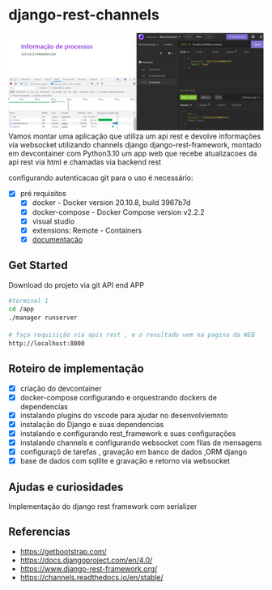 # django-rest-channels
![](app/static/rest-framework.png)
Vamos montar uma aplicação que utiliza um api rest e devolve informações via websocket utilizando channels django django-rest-framework, montado em devcontainer com Python3.10 um app web que recebe atualizacoes da api rest via html e chamadas via backend rest

configurando autenticacao git 
para o uso é necessário:  
- [x] pré requisitos
    - [x] docker - Docker version 20.10.8, build 3967b7d
    - [x] docker-compose - Docker Compose version v2.2.2
    - [x] visual studio
    - [x] extensions: Remote - Containers
    - [x] [documentação](https://code.visualstudio.com/docs/remote/containers)

## Get Started

Download do projeto via git API end APP 

```bash
#terminal 1
cd /app
./manager runserver

# faça requisição via apis rest , e o resultado vem na pagina da WEB
http://localhost:8000

```

## Roteiro de implementação 

- [x] criação do devcontainer
- [x] docker-compose configurando e orquestrando dockers de dependencias
- [x] instalando plugins do vscode para ajudar no desenvolviemnto
- [x] instalação do Django e suas dependencias
- [x] instalando e configurando rest_framework e suas configurações
- [x] instalando channels e configurando websocket com filas de mensagens 
- [x] configuraçõ de tarefas , gravação em banco de dados ,ORM django
- [x] base de dados com sqllite e gravação e retorno via websocket

## Ajudas e curiosidades

Implementação do django rest framework com serializer

## Referencias

 - https://getbootstrap.com/
 - https://docs.djangoproject.com/en/4.0/
 - https://www.django-rest-framework.org/
 - https://channels.readthedocs.io/en/stable/

 
 
